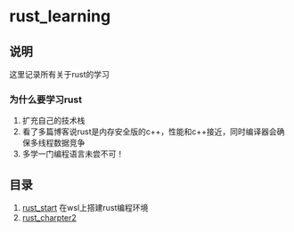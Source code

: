 # rust_learning

## 说明
这里记录所有关于rust的学习

### 为什么要学习rust
1. 扩充自己的技术栈
2. 看了多篇博客说rust是内存安全版的c++，性能和c++接近，同时编译器会确保多线程数据竞争
3. 多学一门编程语言未尝不可！

## 目录
1. [rust_start](rust_start/README.md) 在wsl上搭建rust编程环境
2. [rust_charpter2](rust_charpter2/README.md)
